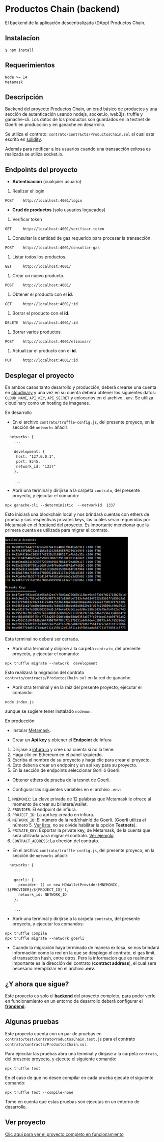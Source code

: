 # Productos Chain (backend)
El backend de la aplicación descentralizada (DApp) Productos Chain.

## Instalacíon

```
$ npm install
```

## Requerimientos
```
Node >= 14
Metamask
```

## Descripción

Backend del proyecto Productos Chain, un crud básico de productos y una sección de autenticación usando nodejs, socket.io, web3js, truffle y ganache-cli. Los datos de los productos son guardados en la testnet de Goerli en producción y en ganache en desarrollo. 

Se utiliza el contrato: `contrato/contracts/ProductosChain.sol` el cual esta escrito en [solidity](https://soliditylang.org/).

Además para notificar a los usuarios cuando una transacción exitosa es realizada se utiliza socket.io.


## Endpoints del proyecto

* **Autenticación** (cualquier usuario)
 1. Realizar el login
```
POST    http://localhost:4001/login
```


* **Crud de productos** (solo usuarios logueados)
 1. Verificar token
```
GET     http://localhost:4001/verificar-token
```

 1. Consultar la cantidad de gas requerido para procesar la transacción.
```
POST    http://localhost:4001/consultar-gas
```

 1. Listar todos los productos.
```
GET     http://localhost:4001/
```

 1. Crear un nuevo producto.
```
POST    http://localhost:4001/
```

 1. Obtener el producto con el **id**.
```
GET     http://localhost:4001/:id
```

 1. Borrar el producto con el **id**.
```
DELETE  http://localhost:4001/:id
```

 1. Borrar varios productos.
```
POST    http://localhost:4001/eliminar/
```

 1. Actualizar el producto con el **id**.
```
PUT     http://localhost:4001/:id
```

## Desplegar el proyecto

En ambos casos tanto desarrollo y producción, deberá crearse una cuenta en [cloudinary](https://cloudinary.com/) y una vez en su cuenta deberá obtener los siguientes datos: `CLOUD_NAME`, `API_KEY`, `API_SECRET` y colocarlos en el archivo `.env`. Se utiliza cloudinary como un hosting de imagenes.

En desarrollo
* En el archivo `contrato/truffle-config.js`, del presente proyeco, en la sección de `networks` añadir:
```
  networks: {
    ...
    
    development: {
     host: "127.0.0.1",
     port: 8545,
     network_id: "1337"
    },
    
    ...
``` 

* Abrir una terminal y dirijirse a la carpeta `contrato`, del presente proyecto, y ejecutar el comando:
```
npx ganache-cli --deterministic  --networkId  1337
```
Esto iniciará una blockchain local y nos brindará cuentas con ethers de prueba y sus respectivas privates keys, las cuales seran requeridas por Metamask en el [frontend](https://github.com/alvaro-7x/productos-chain-frontend) del proyecto. Es importante mencionar que la primera cuenta es utilizada para migrar el contrato.

 <img src="/images/ganache.jpg" width="400px"><br>

 Esta terminal no deberá ser cerrada.

* Abrir otra terminal y dirijirse a la carpeta `contrato`, del presente proyecto, y ejecutar el comando:
```
npx truffle migrate --network  development
```
Esto realizará la migración del contrato `contrato/contracts/ProductosChain.sol` en la red de ganache.

* Abrir otra terminal y en la raiz del presente proyecto, ejecutar el comando:
```
node index.js
```
aunque se sugiere tener instalado `nodemon`.

En producción
* Instalar [Metamask](https://addons.mozilla.org/en-US/firefox/addon/ether-metamask/).

* Crear un **Api key** y obtener el **Endpoint** de Infura
 1. Diríjase a [infura.io](https://infura.io/) y cree una cuenta si no la tiene. 
 1. Haga clic en Ethereum en el panel izquierdo.
 1. Escriba el nombre de su proyecto y haga clic para crear el proyecto.
 1. Esto debería crear un endpoint y un api key para su proyecto.
 1. En la sección de endpoints seleccionar Gorli ó Goerli.

* Obtener [ethers de prueba](https://faucets.chain.link/) de la tesnet de Goerli.

* Configurar las siguientes variables en el archivo `.env`:
 1. `MNEMONIC`:  La clave privada de 12 palabras que Metamask le ofrece al momento de crear su billetera/wallet.
 1. `PROVIDER`: El endpoint de infiura.
 1. `PROJECT_ID`: La api key creado en infiura.
 1. `NETWORK_ID`: El número de la red/chainId de Goerli. (Goerli utiliza el número 5. [Ver lista](https://chainlist.org/), no se olvide habilitar la opción **Testnets**).
 1. `PRIVATE_KEY`: Exportar la private key, de Metamask, de la cuenta que será utilizada para migrar el contrato. [Ver ejemplo](https://metamask.zendesk.com/hc/en-us/articles/360015289632-How-to-export-an-account-s-private-key)
 1. `CONTRACT_ADDRESS`: La direción del contrato.


* En el archivo `contrato/truffle-config.js`, del presente proyeco, en la sección de `networks` añadir:
```
  networks: {
    ...
    
    goerli: {
      provider: () => new HDWalletProvider(MNEMONIC, `${PROVIDER}/${PROJECT_ID}`),
      network_id: NETWORK_ID
    },
    
    ...
```
* Abrir una terminal y dirijirse a la carpeta `contrato`, del presente proyecto, y ejecutar los comandos:
```
npx truffle compile
npx truffle migrate --network goerli
```

* Cuando la migración haya terminado de manera exitosa, se nos brindará información como la red en la que se desplego el contrato, el gas limit, el transaction hash, entre otros. Pero la informacion que es realmente importante es la dirección del contrato (**contract address**), el cual sera necesario reemplazar en el archivo **.env**.


## ¿Y ahora que sigue?

Este proyecto es solo el [**backend**](https://github.com/alvaro-7x/productos-chain-backend) del proyecto completo, para poder verlo en funcionamiento en un entorno de desarrollo deberá configurar el [**frondend**](https://github.com/alvaro-7x/productos-chain-frontend).

## Algunas pruebas

Este proyecto cuenta con un par de pruebas en `contrato/test/ContratoProductosChain.test.js` para el contrato `contrato/contracts/ProductosChain.sol`.

Para ejecutar las pruebas abra una terminal y dirijase a la carpeta `contrato`, del presente proyecto, y ejecute el siguiente comando:
```
npx truffle test
```
En el caso de que no desee compilar en cada prueba ejecute el siguiente comando:
```
npx truffle test --compile-none
```

Tome en cuenta que estas pruebas son ejecutas en un entorno de desarrollo.

## Ver proyecto
[Clic aquí para ver el proyecto completo en funcionamiento](https://productos-chain.herokuapp.com/#/auth/login)

